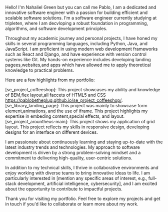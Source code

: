 Hello! I'm Nahaliel Green but you can call me Pablo, I am a dedicated and innovative software engineer with a passion for building efficient and scalable software solutions. I'm a software engineer currently studying at tripleten, where I am decvloping a robust foundation in programming, algorithms, and software development principles.

Throughout my academic journey and personal projects, I have honed my skills in several programming languages, including Python, Java, and JavaScript. I am proficient in using modern web development frameworks such as React and Django, and have experience with version control systems like Git. My hands-on experience includes developing landing pagees,websites,and apps which have allowed me to apply theoretical knowledge to practical problems.

Here are a few highlights from my portfolio:

[se_project_coffeeshop]: This project showcases my ability and knowledge of BEM,flex layout,all faccets of HTML5 and CSS https://pablobetheplug.github.io/se_project_coffeeshop/.
[se_library_landing_page]: This project was mainly to showcase form element,animations, and the use of iframe. This project highlights my expertise in embeding content,special effects, and layout.
[se_project_arountheus-main]: This project shows my application of grid layout. This project reflects my skills in responsive design, developing designs for an interface on different devices.

I am passionate about continuously learning and staying up-to-date with the latest industry trends and technologies. My approach to software development is driven by a strong problem-solving mindset and a commitment to delivering high-quality, user-centric solutions.

In addition to my technical skills, I thrive in collaborative environments and enjoy working with diverse teams to bring innovative ideas to life. I am particularly interested in [mention any specific areas of interest, e.g., full-stack development, artificial intelligence, cybersecurity], and I am excited about the opportunity to contribute to impactful projects.

Thank you for visiting my portfolio. Feel free to explore my projects and get in touch if you'd like to collaborate or learn more about my work.
